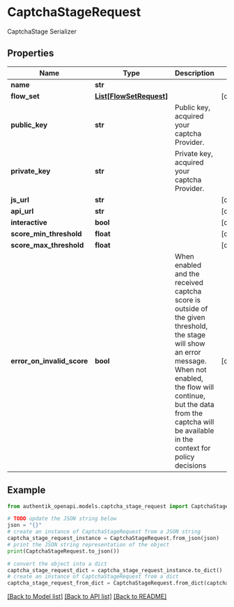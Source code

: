 # CaptchaStageRequest

CaptchaStage Serializer

## Properties

Name | Type | Description | Notes
------------ | ------------- | ------------- | -------------
**name** | **str** |  | 
**flow_set** | [**List[FlowSetRequest]**](FlowSetRequest.md) |  | [optional] 
**public_key** | **str** | Public key, acquired your captcha Provider. | 
**private_key** | **str** | Private key, acquired your captcha Provider. | 
**js_url** | **str** |  | [optional] 
**api_url** | **str** |  | [optional] 
**interactive** | **bool** |  | [optional] 
**score_min_threshold** | **float** |  | [optional] 
**score_max_threshold** | **float** |  | [optional] 
**error_on_invalid_score** | **bool** | When enabled and the received captcha score is outside of the given threshold, the stage will show an error message. When not enabled, the flow will continue, but the data from the captcha will be available in the context for policy decisions | [optional] 

## Example

```python
from authentik_openapi.models.captcha_stage_request import CaptchaStageRequest

# TODO update the JSON string below
json = "{}"
# create an instance of CaptchaStageRequest from a JSON string
captcha_stage_request_instance = CaptchaStageRequest.from_json(json)
# print the JSON string representation of the object
print(CaptchaStageRequest.to_json())

# convert the object into a dict
captcha_stage_request_dict = captcha_stage_request_instance.to_dict()
# create an instance of CaptchaStageRequest from a dict
captcha_stage_request_from_dict = CaptchaStageRequest.from_dict(captcha_stage_request_dict)
```
[[Back to Model list]](../README.md#documentation-for-models) [[Back to API list]](../README.md#documentation-for-api-endpoints) [[Back to README]](../README.md)



